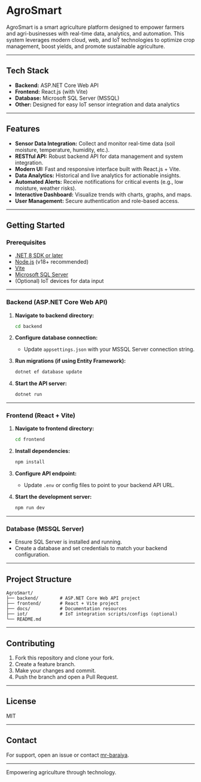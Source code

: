 # AgroSmart

AgroSmart is a smart agriculture platform designed to empower farmers and agri-businesses with real-time data, analytics, and automation. This system leverages modern cloud, web, and IoT technologies to optimize crop management, boost yields, and promote sustainable agriculture.

---

## Tech Stack

- **Backend:** ASP.NET Core Web API
- **Frontend:** React.js (with Vite)
- **Database:** Microsoft SQL Server (MSSQL)
- **Other:** Designed for easy IoT sensor integration and data analytics

---

## Features

- **Sensor Data Integration:** Collect and monitor real-time data (soil moisture, temperature, humidity, etc.).
- **RESTful API:** Robust backend API for data management and system integration.
- **Modern UI:** Fast and responsive interface built with React.js + Vite.
- **Data Analytics:** Historical and live analytics for actionable insights.
- **Automated Alerts:** Receive notifications for critical events (e.g., low moisture, weather risks).
- **Interactive Dashboard:** Visualize trends with charts, graphs, and maps.
- **User Management:** Secure authentication and role-based access.

---

## Getting Started

### Prerequisites

- [.NET 8 SDK or later](https://dotnet.microsoft.com/download)
- [Node.js](https://nodejs.org/) (v18+ recommended)
- [Vite](https://vitejs.dev/)
- [Microsoft SQL Server](https://www.microsoft.com/en-us/sql-server)
- (Optional) IoT devices for data input

---

### Backend (ASP.NET Core Web API)

1. **Navigate to backend directory:**
    ```bash
    cd backend
    ```

2. **Configure database connection:**
    - Update `appsettings.json` with your MSSQL Server connection string.

3. **Run migrations (if using Entity Framework):**
    ```bash
    dotnet ef database update
    ```

4. **Start the API server:**
    ```bash
    dotnet run
    ```

---

### Frontend (React + Vite)

1. **Navigate to frontend directory:**
    ```bash
    cd frontend
    ```

2. **Install dependencies:**
    ```bash
    npm install
    ```

3. **Configure API endpoint:**
    - Update `.env` or config files to point to your backend API URL.

4. **Start the development server:**
    ```bash
    npm run dev
    ```

---

### Database (MSSQL Server)

- Ensure SQL Server is installed and running.
- Create a database and set credentials to match your backend configuration.

---

## Project Structure

```
AgroSmart/
├── backend/        # ASP.NET Core Web API project
├── frontend/       # React + Vite project
├── docs/           # Documentation resources
├── iot/            # IoT integration scripts/configs (optional)
└── README.md
```

---

## Contributing

1. Fork this repository and clone your fork.
2. Create a feature branch.
3. Make your changes and commit.
4. Push the branch and open a Pull Request.

---

## License

MIT

---

## Contact

For support, open an issue or contact [mr-baraiya](https://github.com/mr-baraiya).

---
Empowering agriculture through technology.